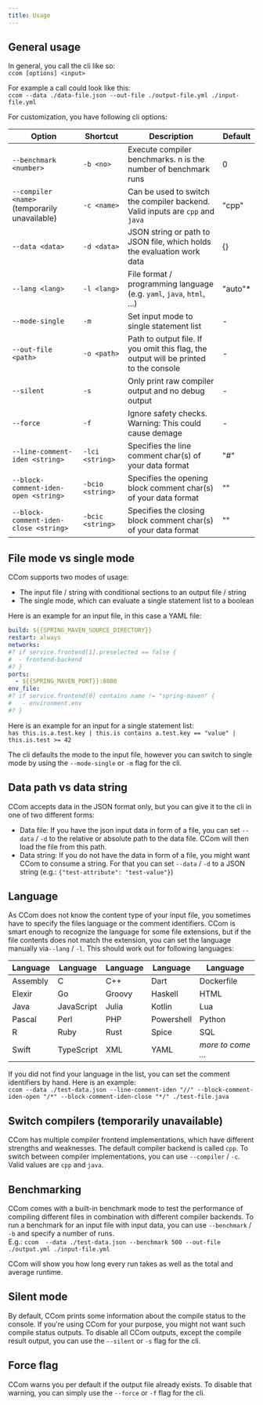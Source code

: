 ```yaml
---
title: Usage
---
```


## General usage
In general, you call the cli like so: <br>
`ccom [options] <input>`

For example a call could look like this: <br>
`ccom --data ./data-file.json --out-file ./output-file.yml ./input-file.yml`

For customization, you have following cli options:

| Option                                        | Shortcut         | Description                                                                           | Default |
|-----------------------------------------------|------------------|---------------------------------------------------------------------------------------|---------|
| `--benchmark <number>`                        | `-b <no>`        | Execute compiler benchmarks. n is the number of benchmark runs                        | 0       |
| `--compiler <name>` (temporarily unavailable) | `-c <name>`      | Can be used to switch the compiler backend. Valid inputs are `cpp` and `java`         | "cpp"   |
| `--data <data>`                               | `-d <data>`      | JSON string or path to JSON file, which holds the evaluation work data                | {}      |
| `--lang <lang>`                               | `-l <lang>`      | File format / programming language (e.g. `yaml`, `java`, `html`, ...)                 | "auto"* |
| `--mode-single`                               | `-m`             | Set input mode to single statement list                                               | -       |
| `--out-file <path>`                           | `-o <path>`      | Path to output file. If you omit this flag, the output will be printed to the console | -       |
| `--silent`                                    | `-s`             | Only print raw compiler output and no debug output                                    | -       |
| `--force`                                     | `-f`             | Ignore safety checks. Warning: This could cause demage                                | -       |
| `--line-comment-iden <string>`                | `-lci <string>`  | Specifies the line comment char(s) of your data format                                | "#"     |
| `--block-comment-iden-open <string>`          | `-bcio <string>` | Specifies the opening block comment char(s) of your data format                       | ""      |
| `--block-comment-iden-close <string>`         | `-bcic <string>` | Specifies the closing block comment char(s) of your data format                       | ""      |

## File mode vs single mode
CCom supports two modes of usage: <br>

-	The input file / string with conditional sections to an output file / string
-	The single mode, which can evaluate a single statement list to a boolean

Here is an example for an input file, in this case a YAML file: <br>
```yaml
build: ${{SPRING_MAVEN_SOURCE_DIRECTORY}}
restart: always
networks:
#? if service.frontend[1].preselected == false {
#  - frontend-backend
#? }
ports:
  - ${{SPRING_MAVEN_PORT}}:8080
env_file:
#? if service.frontend[0] contains name != "spring-maven" {
#   - environment.env
#? }
```

Here is an example for an input for a single statement list: <br>
`has this.is.a.test.key | this.is contains a.test.key == "value" | this.is.test >= 42`

The cli defaults the mode to the input file, however you can switch to single mode by using the `--mode-single` or `-m` flag for the cli.

## Data path vs data string
CCom accepts data in the JSON format only, but you can give it to the cli in one of two different forms: <br>
- Data file: If you have the json input data in form of a file, you can set `--data` / `-d` to the relative or absolute path to the data file. CCom will then load the file from this path.
- Data string: If you do not have the data in form of a file, you might want CCom to consume a string. For that you can set `--data` / `-d` to a JSON string (e.g.: `{"test-attribute": "test-value"}`)

## Language
As CCom does not know the content type of your input file, you sometimes have to specify the files language or the comment identifiers. CCom is smart enough to recognize the language for some file extensions, but if the file contents does not match the extension, you can set the language manually via`--lang` / `-l`. This should work out for following languages:

| Language | Language   | Language | Language   | Language           |
| -------- | ---------- | -------- | ---------- | ------------------ |
| Assembly | C          | C++      | Dart       | Dockerfile         |
| Elexir   | Go         | Groovy   | Haskell    | HTML               |
| Java     | JavaScript | Julia    | Kotlin     | Lua                |
| Pascal   | Perl       | PHP      | Powershell | Python             |
| R        | Ruby       | Rust     | Spice      | SQL                |
| Swift    | TypeScript | XML      | YAML       | *more to come ...* |

If you did not find your language in the list, you can set the comment identifiers by hand. Here is an example: <br>
`ccom --data ./test-data.json --line-comment-iden "//" --block-comment-iden-open "/*" --block-comment-iden-close "*/" ./test-file.java`

## Switch compilers (temporarily unavailable)
CCom has multiple compiler frontend implementations, which have different strengths and weaknesses. The default compiler backend is called `cpp`.
To switch between compiler implementations, you can use `--compiler` / `-c`. Valid values are `cpp` and `java`.

## Benchmarking
CCom comes with a built-in benchmark mode to test the performance of compiling different files in combination with different compiler backends. To run a benchmark for an input file with input data, you can use `--benchmark` / `-b` and specify a number of runs. <br>
E.g.: `ccom  --data ./test-data.json --benchmark 500 --out-file ./output.yml ./input-file.yml`

CCom will show you how long every run takes as well as the total and average runtime.

## Silent mode
By default, CCom prints some information about the compile status to the console. If you're using CCom for your purpose, you might not want such compile status outputs. To disable all CCom outputs, except the compile result output, you can use the `--silent` or `-s` flag for the cli.

## Force flag
CCom warns you per default if the output file already exists. To disable that warning, you can simply use the `--force` or `-f` flag for the cli.